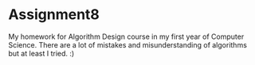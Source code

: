 # Assignment8

My homework for Algorithm Design course in my first year of Computer Science. There are a lot of mistakes and misunderstanding of algorithms but at least I tried. :)
